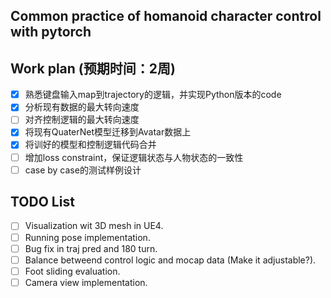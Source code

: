 ## Common practice of homanoid character control with pytorch

## Work plan (预期时间：2周)
- [x] 熟悉键盘输入map到trajectory的逻辑，并实现Python版本的code
- [x] 分析现有数据的最大转向速度
- [ ] 对齐控制逻辑的最大转向速度
- [x] 将现有QuaterNet模型迁移到Avatar数据上
- [x] 将训好的模型和控制逻辑代码合并
- [ ] 增加loss constraint，保证逻辑状态与人物状态的一致性
- [ ] case by case的测试样例设计

## TODO List

- [ ] Visualization wit 3D mesh in UE4.
- [ ] Running pose implementation.
- [ ] Bug fix in traj pred and 180 turn.
- [ ] Balance betweend control logic and mocap data (Make it adjustable?).
- [ ] Foot sliding evaluation.
- [ ] Camera view implementation. 

